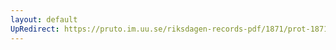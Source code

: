 ```yaml
---
layout: default
UpRedirect: https://pruto.im.uu.se/riksdagen-records-pdf/1871/prot-1871-urtima-fk--916/prot-1871-urtima-fk--916_011.pdf
---
```

